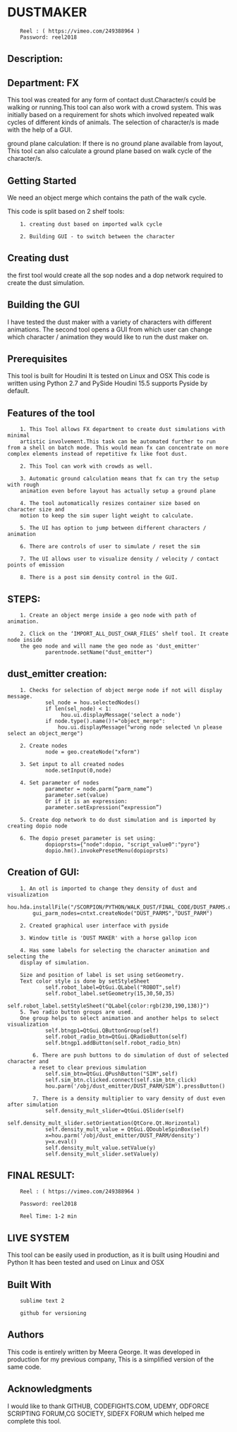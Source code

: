 # DUSTMAKER

		Reel : ( https://vimeo.com/249388964 )
		Password: reel2018

## Description:

## Department: FX

This tool was created for any form of contact dust.Character/s could be walking or 
running.This tool can also work with a crowd system. This was initially based on a 
requirement for shots which involved repeated walk cycles of different kinds of animals.
The selection of character/s is made with the help of a GUI.

ground plane calculation:
If there is no ground plane available from layout,
This tool can also calculate a ground plane based on walk cycle of the character/s.


## Getting Started
We need an object merge which contains the path of the walk cycle.

This code is split based on 2 shelf tools:

		1. creating dust based on imported walk cycle

		2. Building GUI - to switch between the character 

## Creating dust 
the first tool would create all the sop nodes and a dop network required to 
create the dust simulation.

## Building the GUI
I have tested the dust maker with a variety of characters with different animations.
The second tool opens a GUI from which user can change which character / animation
they would like to run the dust maker on.

## Prerequisites
This tool is built for Houdini
It is tested on Linux and OSX
This code is written using Python 2.7 and PySide
Houdini 15.5 supports Pyside by default.



## Features of the tool

		1. This Tool allows FX department to create dust simulations with minimal
		artistic involvement.This task can be automated further to run from a shell on batch mode. This would mean fx can concentrate on more complex elements instead of repetitive fx like foot dust.
		
		2. This Tool can work with crowds as well.

		3. Automatic ground calculation means that fx can try the setup with rough 
		animation even before layout has actually setup a ground plane

		4. The tool automatically resizes container size based on character size and 
		motion to keep the sim super light weight to calculate. 

		5. The UI has option to jump between different characters / animation

		6. There are controls of user to simulate / reset the sim
		
		7. The UI allows user to visualize density / velocity / contact points of emission

		8. There is a post sim density control in the GUI.


## STEPS:

		1. Create an object merge inside a geo node with path of animation.

		2. Click on the ‘IMPORT_ALL_DUST_CHAR_FILES’ shelf tool. It create node inside 
		the geo node and will name the geo node as 'dust_emitter'
				parentnode.setName("dust_emitter") 
				
## dust_emitter creation:

		1. Checks for selection of object merge node if not will display message.
				sel_node = hou.selectedNodes()
				if len(sel_node) < 1:
		   			 hou.ui.displayMessage('select a node')
		   		if node.type().name()!="object_merge":
            		hou.ui.displayMessage("wrong node selected \n please select an object_merge")
					 
		2. Create nodes 
				node = geo.createNode("xform")
				
		3. Set input to all created nodes
				node.setInput(0,node)
				
		4. Set parameter of nodes
				parameter = node.parm(“parm_name”)
				parameter.set(value)
				Or if it is an expression:
				parameter.setExpression(“expression”)
				
		5. Create dop network to do dust simulation and is imported by creating dopio node

		6. The dopio preset parameter is set using:
				dopioprsts={"node":dopio, "script_value0":"pyro"}
				dopio.hm().invokePresetMenu(dopioprsts) 

## Creation of GUI:
		
		1. An otl is imported to change they density of dust and visualization
			hou.hda.installFile("/SCORPION/PYTHON/WALK_DUST/FINAL_CODE/DUST_PARMS.otl")
			gui_parm_nodes=cntxt.createNode("DUST_PARMS","DUST_PARM")

		2. Created graphical user interface with pyside

		3. Window title is 'DUST MAKER' with a horse gallop icon

		4. Has some labels for selecting the character animation and selecting the
		display of simulation.

		Size and position of label is set using setGeometry. 
		Text color style is done by setStyleSheet
				self.robot_label=QtGui.QLabel("ROBOT",self)
				self.robot_label.setGeometry(15,30,50,35)
				self.robot_label.setStyleSheet("QLabel{color:rgb(230,190,138)}")
		5. Two radio button groups are used.
		One group helps to select animation and another helps to select visualization
	        	self.btngp1=QtGui.QButtonGroup(self)
	        	self.robot_radio_btn=QtGui.QRadioButton(self)
	        	self.btngp1.addButton(self.robot_radio_btn)

	    	6. There are push buttons to do simulation of dust of selected character and 
	    	a reset to clear previous simulation
	        	self.sim_btn=QtGui.QPushButton("SIM",self)
	        	self.sim_btn.clicked.connect(self.sim_btn_click)
	        	hou.parm('/obj/dust_emitter/DUST_PARM/SIM').pressButton()

	    	7. There is a density multiplier to vary density of dust even after simulation
	        	self.density_mult_slider=QtGui.QSlider(self)
	        	self.density_mult_slider.setOrientation(QtCore.Qt.Horizontal)
	        	self.density_mult_value = QtGui.QDoubleSpinBox(self)
	        	x=hou.parm('/obj/dust_emitter/DUST_PARM/density')
	        	y=x.eval()
	        	self.density_mult_value.setValue(y)
	        	self.density_mult_slider.setValue(y)
                                           


## FINAL RESULT:

		Reel : ( https://vimeo.com/249388964 )

		Password: reel2018

		Reel Time: 1-2 min


## LIVE SYSTEM
This tool can be easily used in production, as it is built using Houdini and Python
It has been tested and used on Linux and OSX

## Built With
		sublime text 2

		github for versioning

## Authors
This code is entirely written by Meera George.
It was developed in production for my previous company,
This is a simplified version of the same code.

## Acknowledgments
I would like to thank
GITHUB, CODEFIGHTS.COM, UDEMY, ODFORCE SCRIPTING FORUM,CG SOCIETY,
SIDEFX FORUM which helped me complete this tool.


